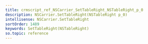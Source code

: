 ```yaml
---
title: crmscript_ref_NSCarrier_SetTableRight_NSTableRight_p_0
description: NSCarrier.SetTableRight(NSTableRight p_0)
intellisense: NSCarrier.SetTableRight
sortOrder: 1489
keywords: SetTableRight(NSTableRight)
so.topic: reference
---
```





